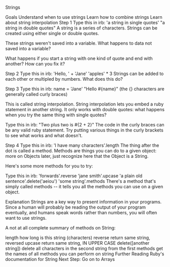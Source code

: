 Strings

Goals
Understand when to use strings
Learn how to combine strings
Learn about string interpolation
Step 1
Type this in irb:
'a string in single quotes'
"a string in double quotes"
A string is a series of characters. Strings can be created using either single or double quotes.

These strings weren't saved into a variable. What happens to data not saved into a variable?

What happens if you start a string with one kind of quote and end with another? How can you fix it?

Step 2
Type this in irb:
'Hello, ' + 'Jane'
'apples' * 3
Strings can be added to each other or multipled by numbers. What does this do?

Step 3
Type this in irb:
name = 'Jane'
"Hello #{name}"
(the {} characters are generally called curly braces)

This is called string interpolation. String interpolation lets you embed a ruby statement in another string. It only works with double quotes: what happens when you try the same thing with single quotes?

Type this in irb:
"Two plus two is #{2 + 2}"
The code in the curly braces can be any valid ruby statement. Try putting various things in the curly brackets to see what works and what doesn't.

Step 4
Type this in irb:
'I have many characters'.length
The thing after the dot is called a method. Methods are things you can do to a given object: more on Objects later, just recognize here that the Object is a String.

Here's some more methods for you to try:

Type this in irb:
'forwards'.reverse
'jane smith'.upcase
'a plain old sentence'.delete('aeiou')
'some string'.methods
There's a method that's simply called methods -- it tells you all the methods you can use on a given object.

Explanation
Strings are a key way to present information in your programs. Since a human will probably be reading the output of your program eventually, and humans speak words rather than numbers, you will often want to use strings.

A not at all complete summary of methods on String:

length  how long is this string (characters)
reverse return same string, reversed
upcase  return same string, IN UPPER CASE
delete([another string])  delete all characters in the second string from the first
methods get the names of all methods you can perform on string
Further Reading
Ruby's documentation for String
Next Step:
Go on to Arrays